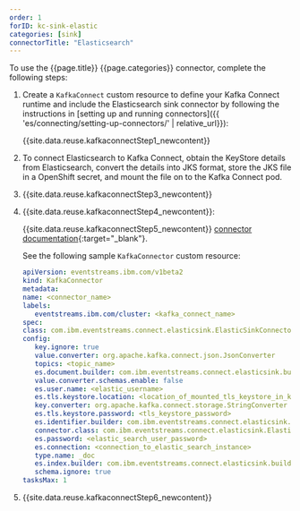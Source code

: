 ```yaml
---
order: 1
forID: kc-sink-elastic
categories: [sink]
connectorTitle: "Elasticsearch"
---
```


To use the {{page.title}} {{page.categories}} connector, complete the following steps:

1. Create a `KafkaConnect` custom resource to define your Kafka Connect runtime and include the Elasticsearch sink connector by following the instructions in [setting up and running connectors]({{ 'es/connecting/setting-up-connectors/' | relative_url}}):

   {{site.data.reuse.kafkaconnectStep1_newcontent}}


2. To connect Elasticsearch to Kafka Connect, obtain the KeyStore details from Elasticsearch, convert the details into JKS format, store the JKS file in a OpenShift secret, and mount the file on to the Kafka Connect pod.
3. {{site.data.reuse.kafkaconnectStep3_newcontent}}

4. {{site.data.reuse.kafkaconnectStep4_newcontent}}:

   {{site.data.reuse.kafkaconnectStep5_newcontent}} [connector documentation](https://github.com/ibm-messaging/kafka-connect-elastic-sink?tab=readme-ov-file#configuration){:target="_blank"}.

   See the following sample `KafkaConnector` custom resource:

   ```yaml
   apiVersion: eventstreams.ibm.com/v1beta2
   kind: KafkaConnector
   metadata:
   name: <connector_name>
   labels:
      eventstreams.ibm.com/cluster: <kafka_connect_name>
   spec:
   class: com.ibm.eventstreams.connect.elasticsink.ElasticSinkConnector
   config:
      key.ignore: true
      value.converter: org.apache.kafka.connect.json.JsonConverter
      topics: <topic_name>
      es.document.builder: com.ibm.eventstreams.connect.elasticsink.builders.JsonDocumentBuilder
      value.converter.schemas.enable: false
      es.user.name: <elastic_username>
      es.tls.keystore.location: <location_of_mounted_tls_keystore_in_kafka_connect_pod>
      key.converter: org.apache.kafka.connect.storage.StringConverter
      es.tls.keystore.password: <tls_keystore_password>
      es.identifier.builder: com.ibm.eventstreams.connect.elasticsink.builders.DefaultIdentifierBuilder
      connector.class: com.ibm.eventstreams.connect.elasticsink.ElasticSinkConnector
      es.password: <elastic_search_user_password>
      es.connection: <connection_to_elastic_search_instance>
      type.name: _doc
      es.index.builder: com.ibm.eventstreams.connect.elasticsink.builders.DefaultIndexBuilder
      schema.ignore: true
   tasksMax: 1
   ```

5. {{site.data.reuse.kafkaconnectStep6_newcontent}}